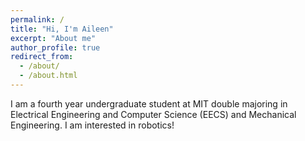 ```yaml
---
permalink: /
title: "Hi, I'm Aileen"
excerpt: "About me"
author_profile: true
redirect_from: 
  - /about/
  - /about.html
---
```


I am a fourth year undergraduate student at MIT double majoring in Electrical Engineering and Computer Science (EECS) and Mechanical Engineering. I am interested in robotics!